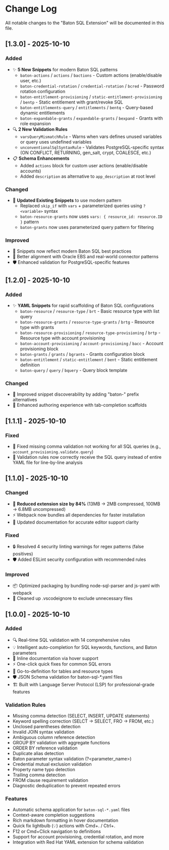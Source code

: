 # Change Log

All notable changes to the "Baton SQL Extension" will be documented in this file.

## [1.3.0] - 2025-10-10

### Added
- ✨ **5 New Snippets** for modern Baton SQL patterns
  - `baton-actions` / `actions` / `bactions` - Custom actions (enable/disable user, etc.)
  - `baton-credential-rotation` / `credential-rotation` / `bcred` - Password rotation configuration
  - `baton-entitlement-provisioning` / `static-entitlement-provisioning` / `bentp` - Static entitlement with grant/revoke SQL
  - `baton-entitlements-query` / `entitlements` / `bentq` - Query-based dynamic entitlements
  - `baton-expandable-grants` / `expandable-grants` / `bexpand` - Grants with role expansion
- 🔍 **2 New Validation Rules**
  - `varsQueryMismatchRule` - Warns when vars defines unused variables or query uses undefined variables
  - `unconventionalSqlSyntaxRule` - Validates PostgreSQL-specific syntax (ON CONFLICT, RETURNING, gen_salt, crypt, COALESCE, etc.)
- 📋 **Schema Enhancements**
  - Added `actions` block for custom user actions (enable/disable accounts)
  - Added `description` as alternative to `app_description` at root level

### Changed
- 🔄 **Updated Existing Snippets** to use modern pattern
  - Replaced `skip_if` with `vars` + parameterized queries using `?<variable>` syntax
  - `baton-resource-grants` now uses `vars: { resource_id: resource.ID }` pattern
  - `baton-grants` now uses parameterized query pattern for filtering

### Improved
- 📝 Snippets now reflect modern Baton SQL best practices
- 🎯 Better alignment with Oracle EBS and real-world connector patterns
- 🛡️ Enhanced validation for PostgreSQL-specific features

## [1.2.0] - 2025-10-10

### Added
- ✨ **YAML Snippets** for rapid scaffolding of Baton SQL configurations
  - `baton-resource` / `resource-type` / `brt` - Basic resource type with list query
  - `baton-resource-grants` / `resource-type-grants` / `brtg` - Resource type with grants
  - `baton-resource-provisioning` / `resource-type-provisioning` / `brtp` - Resource type with account provisioning
  - `baton-account-provisioning` / `account-provisioning` / `bacc` - Account provisioning block
  - `baton-grants` / `grants` / `bgrants` - Grants configuration block
  - `baton-entitlement` / `static-entitlement` / `bent` - Static entitlement definition
  - `baton-query` / `query` / `bquery` - Query block template

### Changed
- 📝 Improved snippet discoverability by adding "baton-" prefix alternatives
- 📝 Enhanced authoring experience with tab-completion scaffolds

## [1.1.1] - 2025-10-10

### Fixed
- 🐛 Fixed missing comma validation not working for all SQL queries (e.g., `account_provisioning.validate.query`)
- 🔧 Validation rules now correctly receive the SQL query instead of entire YAML file for line-by-line analysis

## [1.1.0] - 2025-10-10

### Changed
- 🚀 **Reduced extension size by 84%** (13MB → 2MB compressed, 100MB → 6.8MB uncompressed)
- ⚡ Webpack now bundles all dependencies for faster installation
- 📝 Updated documentation for accurate editor support clarity

### Fixed
- 🔒 Resolved 4 security linting warnings for regex patterns (false positives)
- 🛡️ Added ESLint security configuration with recommended rules

### Improved
- 📦 Optimized packaging by bundling node-sql-parser and js-yaml with webpack
- 🧹 Cleaned up .vscodeignore to exclude unnecessary files

## [1.0.0] - 2025-10-10

### Added
- 🔍 Real-time SQL validation with 14 comprehensive rules
- 💡 Intelligent auto-completion for SQL keywords, functions, and Baton parameters
- 📖 Inline documentation via hover support
- ⚡ One-click quick fixes for common SQL errors
- 🎯 Go-to-definition for tables and resource types
- 🛡️ JSON Schema validation for baton-sql-*.yaml files
- 🏗️ Built with Language Server Protocol (LSP) for professional-grade features

### Validation Rules
- Missing comma detection (SELECT, INSERT, UPDATE statements)
- Keyword spelling correction (SELCT → SELECT, FRO → FROM, etc.)
- Unclosed parentheses detection
- Invalid JOIN syntax validation
- Ambiguous column reference detection
- GROUP BY validation with aggregate functions
- ORDER BY reference validation
- Duplicate alias detection
- Baton parameter syntax validation (?<parameter_name>)
- Credential mutual exclusion validation
- Property name typo detection
- Trailing comma detection
- FROM clause requirement validation
- Diagnostic deduplication to prevent repeated errors

### Features
- Automatic schema application for `baton-sql-*.yaml` files
- Context-aware completion suggestions
- Rich markdown formatting in hover documentation
- Quick fix lightbulb (💡) actions with Cmd+. / Ctrl+.
- F12 or Cmd+Click navigation to definitions
- Support for account provisioning, credential rotation, and more
- Integration with Red Hat YAML extension for schema validation
